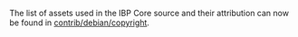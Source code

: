 The list of assets used in the IBP Core source and their attribution can now be found in [contrib/debian/copyright](../contrib/debian/copyright).
